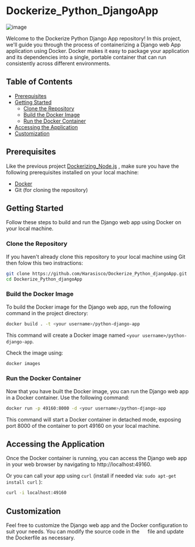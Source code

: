 # Dockerize_Python_DjangoApp

![image](https://github.com/Harasisco/Dockerize_Python_djangoApp/assets/87074807/b15a2d24-d23a-4f7f-bd83-76cb69bfbb72 )

<p>Welcome to the Dockerize Python Django App repository! In this project, we'll guide you through the process of containerizing a Django web App application using Docker. Docker makes it easy to package your application and its dependencies into a single, portable container that can run consistently across different environments. </p>

## Table of Contents

- [Prerequisites](#prerequisites)
- [Getting Started](#getting-started)
  - [Clone the Repository](#clone-the-repository)
  - [Build the Docker Image](#build-the-docker-image)
  - [Run the Docker Container](#run-the-docker-container)
- [Accessing the Application](#accessing-the-application)
- [Customization](#customization)

## Prerequisites

Like the previous project [Dockerizing_Node.js](https://github.com/Harasisco/Dockerizing_Node.js) , make sure you have the following prerequisites installed on your local machine:

- [Docker](https://www.docker.com/get-started)
- Git (for cloning the repository)

## Getting Started

Follow these steps to build and run the Django web app using Docker on your local machine.

### Clone the Repository

If you haven't already clone this repository to your local machine using Git then folow this two instractions:

```bash
git clone https://github.com/Harasisco/Dockerize_Python_djangoApp.git
cd Dockerize_Python_djangoApp
```

### Build the Docker Image

To build the Docker image for the Django web app, run the following command in the project directory:

```bash
docker build . -t <your username>/python-django-app
```

This command will create a Docker image named ``` <your username>/python-django-app ```.

Check the image using:

```bash
docker images
```

### Run the Docker Container

Now that you have built the Docker image, you can run the Django web app in a Docker container. Use the following command:

```bash
docker run -p 49160:8000 -d <your username>/python-django-app
```

This command will start a Docker container in detached mode, exposing port 8000 of the container to port 49160 on your local machine.

## Accessing the Application

Once the Docker container is running, you can access the Django web app in your web browser by navigating to http://localhost:49160.

Or you can call your app using ``` curl ``` (install if needed via: ``` sudo apt-get install curl ``` ):

```bash
curl -i localhost:49160
```
## Customization

Feel free to customize the Django web app and the Docker configuration to suit your needs. You can modify the source code in the ```  ``` file and update the Dockerfile as necessary.
